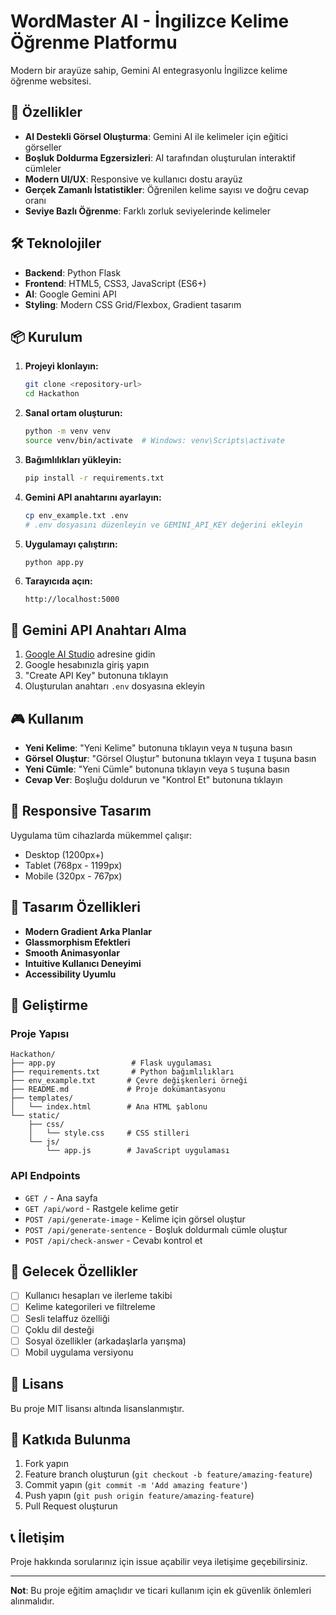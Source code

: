 # WordMaster AI - İngilizce Kelime Öğrenme Platformu

Modern bir arayüze sahip, Gemini AI entegrasyonlu İngilizce kelime öğrenme websitesi.

## 🚀 Özellikler

- **AI Destekli Görsel Oluşturma**: Gemini AI ile kelimeler için eğitici görseller
- **Boşluk Doldurma Egzersizleri**: AI tarafından oluşturulan interaktif cümleler
- **Modern UI/UX**: Responsive ve kullanıcı dostu arayüz
- **Gerçek Zamanlı İstatistikler**: Öğrenilen kelime sayısı ve doğru cevap oranı
- **Seviye Bazlı Öğrenme**: Farklı zorluk seviyelerinde kelimeler

## 🛠️ Teknolojiler

- **Backend**: Python Flask
- **Frontend**: HTML5, CSS3, JavaScript (ES6+)
- **AI**: Google Gemini API
- **Styling**: Modern CSS Grid/Flexbox, Gradient tasarım

## 📦 Kurulum

1. **Projeyi klonlayın:**
   ```bash
   git clone <repository-url>
   cd Hackathon
   ```

2. **Sanal ortam oluşturun:**
   ```bash
   python -m venv venv
   source venv/bin/activate  # Windows: venv\Scripts\activate
   ```

3. **Bağımlılıkları yükleyin:**
   ```bash
   pip install -r requirements.txt
   ```

4. **Gemini API anahtarını ayarlayın:**
   ```bash
   cp env_example.txt .env
   # .env dosyasını düzenleyin ve GEMINI_API_KEY değerini ekleyin
   ```

5. **Uygulamayı çalıştırın:**
   ```bash
   python app.py
   ```

6. **Tarayıcıda açın:**
   ```
   http://localhost:5000
   ```

## 🔑 Gemini API Anahtarı Alma

1. [Google AI Studio](https://makersuite.google.com/app/apikey) adresine gidin
2. Google hesabınızla giriş yapın
3. "Create API Key" butonuna tıklayın
4. Oluşturulan anahtarı `.env` dosyasına ekleyin

## 🎮 Kullanım

- **Yeni Kelime**: "Yeni Kelime" butonuna tıklayın veya `N` tuşuna basın
- **Görsel Oluştur**: "Görsel Oluştur" butonuna tıklayın veya `I` tuşuna basın
- **Yeni Cümle**: "Yeni Cümle" butonuna tıklayın veya `S` tuşuna basın
- **Cevap Ver**: Boşluğu doldurun ve "Kontrol Et" butonuna tıklayın

## 📱 Responsive Tasarım

Uygulama tüm cihazlarda mükemmel çalışır:
- Desktop (1200px+)
- Tablet (768px - 1199px)
- Mobile (320px - 767px)

## 🎨 Tasarım Özellikleri

- **Modern Gradient Arka Planlar**
- **Glassmorphism Efektleri**
- **Smooth Animasyonlar**
- **Intuitive Kullanıcı Deneyimi**
- **Accessibility Uyumlu**

## 🔧 Geliştirme

### Proje Yapısı
```
Hackathon/
├── app.py                 # Flask uygulaması
├── requirements.txt       # Python bağımlılıkları
├── env_example.txt       # Çevre değişkenleri örneği
├── README.md             # Proje dokümantasyonu
├── templates/
│   └── index.html        # Ana HTML şablonu
└── static/
    ├── css/
    │   └── style.css     # CSS stilleri
    └── js/
        └── app.js        # JavaScript uygulaması
```

### API Endpoints

- `GET /` - Ana sayfa
- `GET /api/word` - Rastgele kelime getir
- `POST /api/generate-image` - Kelime için görsel oluştur
- `POST /api/generate-sentence` - Boşluk doldurmalı cümle oluştur
- `POST /api/check-answer` - Cevabı kontrol et

## 🚀 Gelecek Özellikler

- [ ] Kullanıcı hesapları ve ilerleme takibi
- [ ] Kelime kategorileri ve filtreleme
- [ ] Sesli telaffuz özelliği
- [ ] Çoklu dil desteği
- [ ] Sosyal özellikler (arkadaşlarla yarışma)
- [ ] Mobil uygulama versiyonu

## 📄 Lisans

Bu proje MIT lisansı altında lisanslanmıştır.

## 🤝 Katkıda Bulunma

1. Fork yapın
2. Feature branch oluşturun (`git checkout -b feature/amazing-feature`)
3. Commit yapın (`git commit -m 'Add amazing feature'`)
4. Push yapın (`git push origin feature/amazing-feature`)
5. Pull Request oluşturun

## 📞 İletişim

Proje hakkında sorularınız için issue açabilir veya iletişime geçebilirsiniz.

---

**Not**: Bu proje eğitim amaçlıdır ve ticari kullanım için ek güvenlik önlemleri alınmalıdır.
